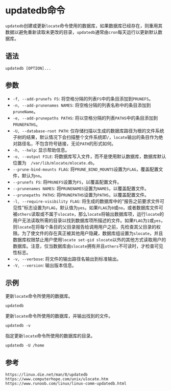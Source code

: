 # updatedb命令
`updatedb`创建或更新`locate`命令使用的数据库，如果数据库已经存在，则重用其数据以避免重新读取未更改的目录，`updatedb`通常由`cron`每天运行以更新默认数据库。

## 语法

```shell
updatedb [OPTION]...
```

## 参数
* `-f, --add-prunefs FS`: 将空格分隔的列表`FS`中的条目添加到`PRUNEFS`。
* `-n, --add-prunenames NAMES`:  将空格分隔的列表名称中的条目添加到`pruneName`。
* `-e, --add-prunepaths PATHS`: 将以空格分隔的列表`PATHS`中的条目添加到`PRUNEPATHS`。
* `-U, --database-root PATH`: 仅存储扫描以生成的数据库路径为根的文件系统子树的结果，默认情况下会扫描整个文件系统即`/`，`locate`输出的条目作为绝对路径名，不包含符号链接，无论`PATH`的形式如何。
* `-h, --help`: 显示帮助信息。
* `-o, --output FILE`: 将数据库写入文件，而不是使用默认数据库，数据库默认位置为`  /var/lib/mlocate/mlocate.db`。
* `--prune-bind-mounts FLAG`: 将`PRUNE_BIND_MOUNTS`设置为`FLAG`，覆盖配置文件，默认为`no`。
* `--prunefs FS`: 将`PRUNEFS`设置为`FS`，以覆盖配置文件。
* `--prunenames NAMES`: 将`PRUNENAMES`设置为`NAMES`，以覆盖配置文件。
* `--prunepaths PATHS`: 将`PRUNEPATHS`设置为`PATHS`，以覆盖配置文件。
* `-l, --require-visibility FLAG`: 将生成的数据库中的"报告之前要求文件可见性"标志设置为`FLAG`，默认值为`yes`。如果`FLAG`为`0`或`no`，或者数据库文件可被`others`读取或不属于`slocate`，那么`locate`将输出数据库项，运行`locate`的用户无法读取所需的目录以找到数据库项所描述的文件。如果`FLAG`为`1`或`yes`，则`locate`在将每个条目的父目录报告给调用用户之前，先检查其父目录的权限。为了使文件的存在真正被其他用户隐藏，数据库组设置为`slocate`，并且数据库权限禁止用户使用`locate set-gid slocate`以外的其他方式读取用户的数据库。注意，仅当数据库由`slocate`拥有并且`others`不可读时，才检查可见性标志。
* `-v, --verbose`: 将文件的输出路径名输出到标准输出。
* `-V, --version`: 输出版本信息。

## 示例

更新`locate`命令所使用的数据库。

```shell
updatedb
```

更新`locate`命令所使用的数据库，并输出找到的文件。

```shell
updatedb -v
```

指定更新`locate`命令所使用的数据库的目录。

```shell
updatedb -U /home
```




## 参考

```
https://linux.die.net/man/8/updatedb
https://www.computerhope.com/unix/ulocate.htm
https://www.runoob.com/linux/linux-comm-updatedb.html
```
